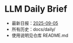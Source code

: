 # LLM Daily Brief

- 最新日报：[2025-09-05](./daily/2025-09-05.md)
- 所有历史：docs/daily/
- 使用说明见仓库 README.md
